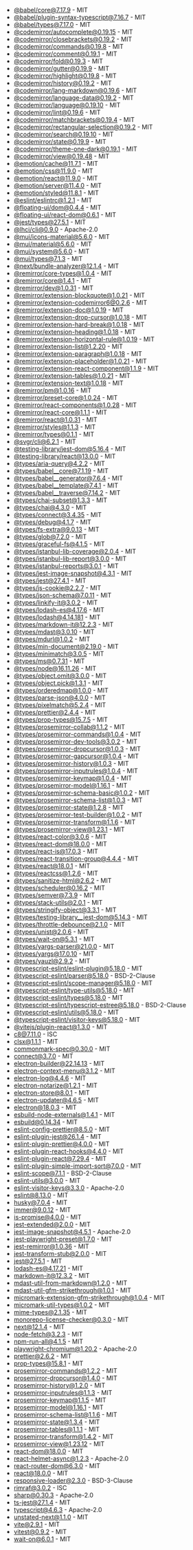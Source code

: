 - [@babel/core@7.17.9](https://github.com/babel/babel) - MIT
- [@babel/plugin-syntax-typescript@7.16.7](https://github.com/babel/babel) - MIT
- [@babel/types@7.17.0](https://github.com/babel/babel) - MIT
- [@codemirror/autocomplete@0.19.15](https://github.com/codemirror/autocomplete) - MIT
- [@codemirror/closebrackets@0.19.2](https://github.com/codemirror/closebrackets) - MIT
- [@codemirror/commands@0.19.8](https://github.com/codemirror/commands) - MIT
- [@codemirror/comment@0.19.1](https://github.com/codemirror/comment) - MIT
- [@codemirror/fold@0.19.3](https://github.com/codemirror/fold) - MIT
- [@codemirror/gutter@0.19.9](https://github.com/codemirror/gutter) - MIT
- [@codemirror/highlight@0.19.8](https://github.com/codemirror/highlight) - MIT
- [@codemirror/history@0.19.2](https://github.com/codemirror/history) - MIT
- [@codemirror/lang-markdown@0.19.6](https://github.com/codemirror/lang-markdown) - MIT
- [@codemirror/language-data@0.19.2](https://github.com/codemirror/language-data) - MIT
- [@codemirror/language@0.19.10](https://github.com/codemirror/language) - MIT
- [@codemirror/lint@0.19.6](https://github.com/codemirror/lint) - MIT
- [@codemirror/matchbrackets@0.19.4](https://github.com/codemirror/matchbrackets) - MIT
- [@codemirror/rectangular-selection@0.19.2](https://github.com/codemirror/rectangular-selection) - MIT
- [@codemirror/search@0.19.10](https://github.com/codemirror/search) - MIT
- [@codemirror/state@0.19.9](https://github.com/codemirror/state) - MIT
- [@codemirror/theme-one-dark@0.19.1](https://github.com/codemirror/theme-one-dark) - MIT
- [@codemirror/view@0.19.48](https://github.com/codemirror/view) - MIT
- [@emotion/cache@11.7.1](https://github.com/emotion-js/emotion/tree/main/packages/cache) - MIT
- [@emotion/css@11.9.0](https://github.com/emotion-js/emotion/tree/main/packages/css) - MIT
- [@emotion/react@11.9.0](https://github.com/emotion-js/emotion/tree/main/packages/react) - MIT
- [@emotion/server@11.4.0](https://github.com/emotion-js/emotion/tree/main/packages/server) - MIT
- [@emotion/styled@11.8.1](https://github.com/emotion-js/emotion/tree/main/packages/styled) - MIT
- [@eslint/eslintrc@1.2.1](https://github.com/eslint/eslintrc) - MIT
- [@floating-ui/dom@0.4.4](https://github.com/floating-ui/floating-ui) - MIT
- [@floating-ui/react-dom@0.6.1](https://github.com/floating-ui/floating-ui) - MIT
- [@jest/types@27.5.1](https://github.com/facebook/jest) - MIT
- [@lhci/cli@0.9.0](https://github.com/GoogleChrome/lighthouse-ci) - Apache-2.0
- [@mui/icons-material@5.6.0](https://github.com/mui/material-ui) - MIT
- [@mui/material@5.6.0](https://github.com/mui/material-ui) - MIT
- [@mui/system@5.6.0](https://github.com/mui/material-ui) - MIT
- [@mui/types@7.1.3](https://github.com/mui/material-ui) - MIT
- [@next/bundle-analyzer@12.1.4](https://github.com/vercel/next.js) - MIT
- [@remirror/core-types@1.0.4](https://github.com/remirror/remirror) - MIT
- [@remirror/core@1.4.1](https://github.com/remirror/remirror) - MIT
- [@remirror/dev@1.0.31](https://github.com/remirror/remirror) - MIT
- [@remirror/extension-blockquote@1.0.21](https://github.com/remirror/remirror) - MIT
- [@remirror/extension-codemirror6@0.2.6](https://github.com/remirror/remirror) - MIT
- [@remirror/extension-doc@1.0.19](https://github.com/remirror/remirror) - MIT
- [@remirror/extension-drop-cursor@1.0.18](https://github.com/remirror/remirror) - MIT
- [@remirror/extension-hard-break@1.0.18](https://github.com/remirror/remirror) - MIT
- [@remirror/extension-heading@1.0.18](https://github.com/remirror/remirror) - MIT
- [@remirror/extension-horizontal-rule@1.0.19](https://github.com/remirror/remirror) - MIT
- [@remirror/extension-list@1.2.20](https://github.com/remirror/remirror) - MIT
- [@remirror/extension-paragraph@1.0.18](https://github.com/remirror/remirror) - MIT
- [@remirror/extension-placeholder@1.0.21](https://github.com/remirror/remirror) - MIT
- [@remirror/extension-react-component@1.1.9](https://github.com/remirror/remirror) - MIT
- [@remirror/extension-tables@1.0.21](https://github.com/remirror/remirror) - MIT
- [@remirror/extension-text@1.0.18](https://github.com/remirror/remirror) - MIT
- [@remirror/pm@1.0.16](https://github.com/remirror/remirror) - MIT
- [@remirror/preset-core@1.0.24](https://github.com/remirror/remirror) - MIT
- [@remirror/react-components@1.0.28](https://github.com/remirror/remirror) - MIT
- [@remirror/react-core@1.1.1](https://github.com/remirror/remirror) - MIT
- [@remirror/react@1.0.31](https://github.com/remirror/remirror) - MIT
- [@remirror/styles@1.1.3](https://github.com/remirror/remirror) - MIT
- [@remirror/types@0.1.1](https://github.com/remirror/remirror) - MIT
- [@svgr/cli@6.2.1](https://github.com/gregberge/svgr/tree/master/packages/cli) - MIT
- [@testing-library/jest-dom@5.16.4](https://github.com/testing-library/jest-dom) - MIT
- [@testing-library/react@13.0.0](https://github.com/testing-library/react-testing-library) - MIT
- [@types/aria-query@4.2.2](https://github.com/DefinitelyTyped/DefinitelyTyped) - MIT
- [@types/babel__core@7.1.19](https://github.com/DefinitelyTyped/DefinitelyTyped) - MIT
- [@types/babel__generator@7.6.4](https://github.com/DefinitelyTyped/DefinitelyTyped) - MIT
- [@types/babel__template@7.4.1](https://github.com/DefinitelyTyped/DefinitelyTyped) - MIT
- [@types/babel__traverse@7.14.2](https://github.com/DefinitelyTyped/DefinitelyTyped) - MIT
- [@types/chai-subset@1.3.3](https://github.com/DefinitelyTyped/DefinitelyTyped) - MIT
- [@types/chai@4.3.0](https://github.com/DefinitelyTyped/DefinitelyTyped) - MIT
- [@types/connect@3.4.35](https://github.com/DefinitelyTyped/DefinitelyTyped) - MIT
- [@types/debug@4.1.7](https://github.com/DefinitelyTyped/DefinitelyTyped) - MIT
- [@types/fs-extra@9.0.13](https://github.com/DefinitelyTyped/DefinitelyTyped) - MIT
- [@types/glob@7.2.0](https://github.com/DefinitelyTyped/DefinitelyTyped) - MIT
- [@types/graceful-fs@4.1.5](https://github.com/DefinitelyTyped/DefinitelyTyped) - MIT
- [@types/istanbul-lib-coverage@2.0.4](https://github.com/DefinitelyTyped/DefinitelyTyped) - MIT
- [@types/istanbul-lib-report@3.0.0](https://github.com/DefinitelyTyped/DefinitelyTyped) - MIT
- [@types/istanbul-reports@3.0.1](https://github.com/DefinitelyTyped/DefinitelyTyped) - MIT
- [@types/jest-image-snapshot@4.3.1](https://github.com/DefinitelyTyped/DefinitelyTyped) - MIT
- [@types/jest@27.4.1](https://github.com/DefinitelyTyped/DefinitelyTyped) - MIT
- [@types/js-cookie@2.2.7](https://github.com/DefinitelyTyped/DefinitelyTyped) - MIT
- [@types/json-schema@7.0.11](https://github.com/DefinitelyTyped/DefinitelyTyped) - MIT
- [@types/linkify-it@3.0.2](https://github.com/DefinitelyTyped/DefinitelyTyped) - MIT
- [@types/lodash-es@4.17.6](https://github.com/DefinitelyTyped/DefinitelyTyped) - MIT
- [@types/lodash@4.14.181](https://github.com/DefinitelyTyped/DefinitelyTyped) - MIT
- [@types/markdown-it@12.2.3](https://github.com/DefinitelyTyped/DefinitelyTyped) - MIT
- [@types/mdast@3.0.10](https://github.com/DefinitelyTyped/DefinitelyTyped) - MIT
- [@types/mdurl@1.0.2](https://github.com/DefinitelyTyped/DefinitelyTyped) - MIT
- [@types/min-document@2.19.0](https://github.com/DefinitelyTyped/DefinitelyTyped) - MIT
- [@types/minimatch@3.0.5](https://github.com/DefinitelyTyped/DefinitelyTyped) - MIT
- [@types/ms@0.7.31](https://github.com/DefinitelyTyped/DefinitelyTyped) - MIT
- [@types/node@16.11.26](https://github.com/DefinitelyTyped/DefinitelyTyped) - MIT
- [@types/object.omit@3.0.0](https://github.com/DefinitelyTyped/DefinitelyTyped) - MIT
- [@types/object.pick@1.3.1](https://github.com/DefinitelyTyped/DefinitelyTyped) - MIT
- [@types/orderedmap@1.0.0](https://github.com/DefinitelyTyped/DefinitelyTyped) - MIT
- [@types/parse-json@4.0.0](https://github.com/DefinitelyTyped/DefinitelyTyped) - MIT
- [@types/pixelmatch@5.2.4](https://github.com/DefinitelyTyped/DefinitelyTyped) - MIT
- [@types/prettier@2.4.4](https://github.com/DefinitelyTyped/DefinitelyTyped) - MIT
- [@types/prop-types@15.7.5](https://github.com/DefinitelyTyped/DefinitelyTyped) - MIT
- [@types/prosemirror-collab@1.1.2](https://github.com/DefinitelyTyped/DefinitelyTyped) - MIT
- [@types/prosemirror-commands@1.0.4](https://github.com/DefinitelyTyped/DefinitelyTyped) - MIT
- [@types/prosemirror-dev-tools@3.0.2](https://github.com/DefinitelyTyped/DefinitelyTyped) - MIT
- [@types/prosemirror-dropcursor@1.0.3](https://github.com/DefinitelyTyped/DefinitelyTyped) - MIT
- [@types/prosemirror-gapcursor@1.0.4](https://github.com/DefinitelyTyped/DefinitelyTyped) - MIT
- [@types/prosemirror-history@1.0.3](https://github.com/DefinitelyTyped/DefinitelyTyped) - MIT
- [@types/prosemirror-inputrules@1.0.4](https://github.com/DefinitelyTyped/DefinitelyTyped) - MIT
- [@types/prosemirror-keymap@1.0.4](https://github.com/DefinitelyTyped/DefinitelyTyped) - MIT
- [@types/prosemirror-model@1.16.1](https://github.com/DefinitelyTyped/DefinitelyTyped) - MIT
- [@types/prosemirror-schema-basic@1.0.2](https://github.com/DefinitelyTyped/DefinitelyTyped) - MIT
- [@types/prosemirror-schema-list@1.0.3](https://github.com/DefinitelyTyped/DefinitelyTyped) - MIT
- [@types/prosemirror-state@1.2.8](https://github.com/DefinitelyTyped/DefinitelyTyped) - MIT
- [@types/prosemirror-test-builder@1.0.2](https://github.com/DefinitelyTyped/DefinitelyTyped) - MIT
- [@types/prosemirror-transform@1.1.6](https://github.com/DefinitelyTyped/DefinitelyTyped) - MIT
- [@types/prosemirror-view@1.23.1](https://github.com/DefinitelyTyped/DefinitelyTyped) - MIT
- [@types/react-color@3.0.6](https://github.com/DefinitelyTyped/DefinitelyTyped) - MIT
- [@types/react-dom@18.0.0](https://github.com/DefinitelyTyped/DefinitelyTyped) - MIT
- [@types/react-is@17.0.3](https://github.com/DefinitelyTyped/DefinitelyTyped) - MIT
- [@types/react-transition-group@4.4.4](https://github.com/DefinitelyTyped/DefinitelyTyped) - MIT
- [@types/react@18.0.1](https://github.com/DefinitelyTyped/DefinitelyTyped) - MIT
- [@types/reactcss@1.2.6](https://github.com/DefinitelyTyped/DefinitelyTyped) - MIT
- [@types/sanitize-html@2.6.2](https://github.com/DefinitelyTyped/DefinitelyTyped) - MIT
- [@types/scheduler@0.16.2](https://github.com/DefinitelyTyped/DefinitelyTyped) - MIT
- [@types/semver@7.3.9](https://github.com/DefinitelyTyped/DefinitelyTyped) - MIT
- [@types/stack-utils@2.0.1](https://github.com/DefinitelyTyped/DefinitelyTyped) - MIT
- [@types/stringify-object@3.3.1](https://github.com/DefinitelyTyped/DefinitelyTyped) - MIT
- [@types/testing-library__jest-dom@5.14.3](https://github.com/DefinitelyTyped/DefinitelyTyped) - MIT
- [@types/throttle-debounce@2.1.0](https://github.com/DefinitelyTyped/DefinitelyTyped) - MIT
- [@types/unist@2.0.6](https://github.com/DefinitelyTyped/DefinitelyTyped) - MIT
- [@types/wait-on@5.3.1](https://github.com/DefinitelyTyped/DefinitelyTyped) - MIT
- [@types/yargs-parser@21.0.0](https://github.com/DefinitelyTyped/DefinitelyTyped) - MIT
- [@types/yargs@17.0.10](https://github.com/DefinitelyTyped/DefinitelyTyped) - MIT
- [@types/yauzl@2.9.2](https://github.com/DefinitelyTyped/DefinitelyTyped) - MIT
- [@typescript-eslint/eslint-plugin@5.18.0](https://github.com/typescript-eslint/typescript-eslint) - MIT
- [@typescript-eslint/parser@5.18.0](https://github.com/typescript-eslint/typescript-eslint) - BSD-2-Clause
- [@typescript-eslint/scope-manager@5.18.0](https://github.com/typescript-eslint/typescript-eslint) - MIT
- [@typescript-eslint/type-utils@5.18.0](https://github.com/typescript-eslint/typescript-eslint) - MIT
- [@typescript-eslint/types@5.18.0](https://github.com/typescript-eslint/typescript-eslint) - MIT
- [@typescript-eslint/typescript-estree@5.18.0](https://github.com/typescript-eslint/typescript-eslint) - BSD-2-Clause
- [@typescript-eslint/utils@5.18.0](https://github.com/typescript-eslint/typescript-eslint) - MIT
- [@typescript-eslint/visitor-keys@5.18.0](https://github.com/typescript-eslint/typescript-eslint) - MIT
- [@vitejs/plugin-react@1.3.0](https://github.com/vitejs/vite) - MIT
- [c8@7.11.0](https://github.com/bcoe/c8) - ISC
- [clsx@1.1.1](https://github.com/lukeed/clsx) - MIT
- [commonmark-spec@0.30.0](https://github.com/commonmark/CommonMark) - MIT
- [connect@3.7.0](https://github.com/senchalabs/connect) - MIT
- [electron-builder@22.14.13](https://github.com/electron-userland/electron-builder) - MIT
- [electron-context-menu@3.1.2](https://github.com/sindresorhus/electron-context-menu) - MIT
- [electron-log@4.4.6](https://github.com/megahertz/electron-log) - MIT
- [electron-notarize@1.2.1](https://github.com/electron/electron-notarize) - MIT
- [electron-store@8.0.1](https://github.com/sindresorhus/electron-store) - MIT
- [electron-updater@4.6.5](https://github.com/electron-userland/electron-builder) - MIT
- [electron@18.0.3](https://github.com/electron/electron) - MIT
- [esbuild-node-externals@1.4.1](https://github.com/pradel/esbuild-node-externals) - MIT
- [esbuild@0.14.34](https://github.com/evanw/esbuild) - MIT
- [eslint-config-prettier@8.5.0](https://github.com/prettier/eslint-config-prettier) - MIT
- [eslint-plugin-jest@26.1.4](https://github.com/jest-community/eslint-plugin-jest) - MIT
- [eslint-plugin-prettier@4.0.0](https://github.com/prettier/eslint-plugin-prettier) - MIT
- [eslint-plugin-react-hooks@4.4.0](https://github.com/facebook/react) - MIT
- [eslint-plugin-react@7.29.4](https://github.com/yannickcr/eslint-plugin-react) - MIT
- [eslint-plugin-simple-import-sort@7.0.0](https://github.com/lydell/eslint-plugin-simple-import-sort) - MIT
- [eslint-scope@7.1.1](https://github.com/eslint/eslint-scope) - BSD-2-Clause
- [eslint-utils@3.0.0](https://github.com/mysticatea/eslint-utils) - MIT
- [eslint-visitor-keys@3.3.0](https://github.com/eslint/eslint-visitor-keys) - Apache-2.0
- [eslint@8.13.0](https://github.com/eslint/eslint) - MIT
- [husky@7.0.4](https://github.com/typicode/husky) - MIT
- [immer@9.0.12](https://github.com/immerjs/immer) - MIT
- [is-promise@4.0.0](https://github.com/then/is-promise) - MIT
- [jest-extended@2.0.0](https://github.com/jest-community/jest-extended) - MIT
- [jest-image-snapshot@4.5.1](https://github.com/americanexpress/jest-image-snapshot) - Apache-2.0
- [jest-playwright-preset@1.7.0](https://github.com/playwright-community/jest-playwright) - MIT
- [jest-remirror@1.0.36](https://github.com/remirror/remirror) - MIT
- [jest-transform-stub@2.0.0](https://github.com/eddyerburgh/jest-transform-stub) - MIT
- [jest@27.5.1](https://github.com/facebook/jest) - MIT
- [lodash-es@4.17.21](https://github.com/lodash/lodash) - MIT
- [markdown-it@12.3.2](https://github.com/markdown-it/markdown-it) - MIT
- [mdast-util-from-markdown@1.2.0](https://github.com/syntax-tree/mdast-util-from-markdown) - MIT
- [mdast-util-gfm-strikethrough@1.0.1](https://github.com/syntax-tree/mdast-util-gfm-strikethrough) - MIT
- [micromark-extension-gfm-strikethrough@1.0.4](https://github.com/micromark/micromark-extension-gfm-strikethrough) - MIT
- [micromark-util-types@1.0.2](https://github.com/micromark/micromark/tree/main/packages/micromark-util-types) - MIT
- [mime-types@2.1.35](https://github.com/jshttp/mime-types) - MIT
- [monorepo-license-checker@0.3.0](https://github.com/ocavue/monorepo-license-checker) - MIT
- [next@12.1.4](https://github.com/vercel/next.js) - MIT
- [node-fetch@3.2.3](https://github.com/node-fetch/node-fetch) - MIT
- [npm-run-all@4.1.5](https://github.com/mysticatea/npm-run-all) - MIT
- [playwright-chromium@1.20.2](https://github.com/Microsoft/playwright) - Apache-2.0
- [prettier@2.6.2](https://github.com/prettier/prettier) - MIT
- [prop-types@15.8.1](https://github.com/facebook/prop-types) - MIT
- [prosemirror-commands@1.2.2](https://github.com/prosemirror/prosemirror-commands) - MIT
- [prosemirror-dropcursor@1.4.0](https://github.com/prosemirror/prosemirror-dropcursor) - MIT
- [prosemirror-history@1.2.0](https://github.com/prosemirror/prosemirror-history) - MIT
- [prosemirror-inputrules@1.1.3](https://github.com/prosemirror/prosemirror-inputrules) - MIT
- [prosemirror-keymap@1.1.5](https://github.com/prosemirror/prosemirror-keymap) - MIT
- [prosemirror-model@1.16.1](https://github.com/prosemirror/prosemirror-model) - MIT
- [prosemirror-schema-list@1.1.6](https://github.com/prosemirror/prosemirror-schema-list) - MIT
- [prosemirror-state@1.3.4](https://github.com/prosemirror/prosemirror-state) - MIT
- [prosemirror-tables@1.1.1](https://github.com/prosemirror/prosemirror-tables) - MIT
- [prosemirror-transform@1.4.2](https://github.com/prosemirror/prosemirror-transform) - MIT
- [prosemirror-view@1.23.12](https://github.com/prosemirror/prosemirror-view) - MIT
- [react-dom@18.0.0](https://github.com/facebook/react) - MIT
- [react-helmet-async@1.2.3](https://github.com/staylor/react-helmet-async) - Apache-2.0
- [react-router-dom@6.3.0](https://github.com/remix-run/react-router) - MIT
- [react@18.0.0](https://github.com/facebook/react) - MIT
- [responsive-loader@2.3.0](https://github.com/dazuaz/responsive-loader) - BSD-3-Clause
- [rimraf@3.0.2](https://github.com/isaacs/rimraf) - ISC
- [sharp@0.30.3](https://github.com/lovell/sharp) - Apache-2.0
- [ts-jest@27.1.4](https://github.com/kulshekhar/ts-jest) - MIT
- [typescript@4.6.3](https://github.com/Microsoft/TypeScript) - Apache-2.0
- unstated-next@1.1.0 - MIT
- [vite@2.9.1](https://github.com/vitejs/vite) - MIT
- [vitest@0.9.2](https://github.com/vitest-dev/vitest) - MIT
- [wait-on@6.0.1](https://github.com/jeffbski/wait-on) - MIT
